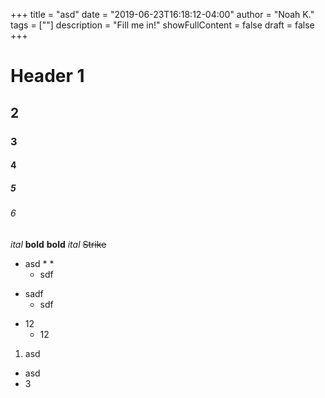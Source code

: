 +++
title = "asd"
date = "2019-06-23T16:18:12-04:00"
author = "Noah K."
tags = [""]
description = "Fill me in!"
showFullContent = false
draft = false
+++

# Header 1
## 2
### 3
#### 4
##### 5
###### 6

*ital*
**bold**
__bold__
_ital_
~~Strike~~

* asd
  * 
    *
  * sdf

- sadf
  - sdf

* 12
  - 12

1. asd
* asd
* 3



